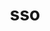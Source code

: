 ---
layout: landing_page
sidebar: qq_cli_command_reference_sidebar
summary: Listing of commands for sso
title: sso

---